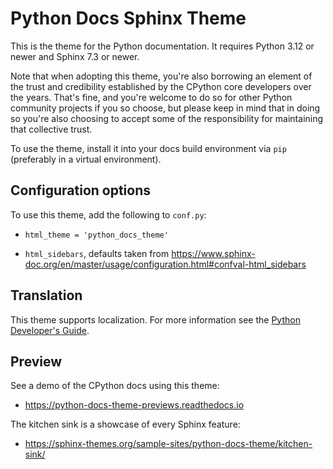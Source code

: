 # Python Docs Sphinx Theme

This is the theme for the Python documentation.
It requires Python 3.12 or newer and Sphinx 7.3 or newer.

Note that when adopting this theme, you're also borrowing an element of the
trust and credibility established by the CPython core developers over the
years. That's fine, and you're welcome to do so for other Python community
projects if you so choose, but please keep in mind that in doing so you're also
choosing to accept some of the responsibility for maintaining that collective
trust.

To use the theme, install it into your docs build environment via `pip`
(preferably in a virtual environment).


## Configuration options

To use this theme, add the following to `conf.py`:

- `html_theme = 'python_docs_theme'`

- `html_sidebars`, defaults taken from https://www.sphinx-doc.org/en/master/usage/configuration.html#confval-html_sidebars


## Translation

This theme supports localization.  For more information see the [Python Developer's
Guide](https://devguide.python.org/documentation/translations/translating/#how-do-i-translate-the-python-docs-sphinx-theme).


## Preview

See a demo of the CPython docs using this theme:

- https://python-docs-theme-previews.readthedocs.io

The kitchen sink is a showcase of every Sphinx feature:

- https://sphinx-themes.org/sample-sites/python-docs-theme/kitchen-sink/
